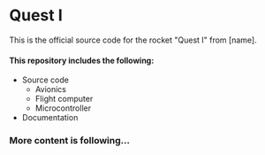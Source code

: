 # Quest I

This is the official source code for the rocket "Quest I" from [name].

#### This repository includes the following:

- Source code
  - Avionics
  - Flight computer
  - Microcontroller
- Documentation

### More content is following...

